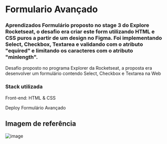 <h1>Formulario Avançado</h1>

<h3>Aprendizados Formulário proposto no stage 3 do Explore Rocketseat, o desafio era criar este form utilizando HTML e CSS puros a partir de um design no Figma. Foi implementando Select, Checkbox, Textarea e validando com o atributo "equired" e limitando os caracteres com o atributo "minlength".</h3>

<p>Desafio proposto no programa Explorer da Rocketseat, a proposta era desenvolver um formulário contendo Select, Checkbox e Textarea na Web</p>

<h3>Stack utilizada</h3>
Front-end: HTML & CSS

<a> Deploy Formulário Avançado

 <h2>Imagem de referência</h2>
 
![image](https://user-images.githubusercontent.com/108701750/188249531-efb11e8d-1dac-4e29-8236-798b3dfd12af.png)


